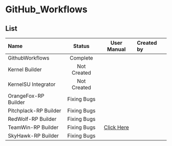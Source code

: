 # GitHub_Workflows

## List
| Name | Status | User Manual | Created by |
| :--- | :----: | :---------: | :----------|
| GithubWorkflows | Complete |  |  |
| Kernel Builder | Not Created |  |  |
| KernelSU Integrator | Not Created |  |  |
| OrangeFox-RP Builder | Fixing Bugs |  |  |
| Pitchplack-RP Builder | Fixing Bugs |  |  |
| RedWolf-RP Builder | Fixing Bugs |  |  |
| TeamWin-RP Builder | Fixing Bugs | [Click Here](https://github.com/VThang51/GitHub_Workflows/blob/main/UM/TWRP.md) |  |
| SkyHawk-RP Builder | Fixing Bugs |  |  |
